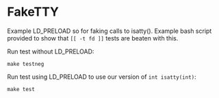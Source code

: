 # FakeTTY

Example LD_PRELOAD so for faking calls to isatty(). Example bash script provided
to show that `[[ -t fd ]]` tests are beaten with this.

Run test without LD_PRELOAD:

`make testneg`

Run test using LD_PRELOAD to use our version of `int isatty(int)`: 

`make test`
